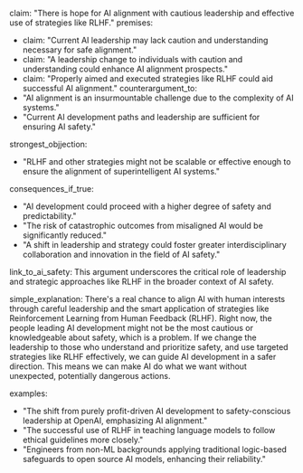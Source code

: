 claim: "There is hope for AI alignment with cautious leadership and effective use of strategies like RLHF."
premises:
  - claim: "Current AI leadership may lack caution and understanding necessary for safe alignment."
  - claim: "A leadership change to individuals with caution and understanding could enhance AI alignment prospects."
  - claim: "Properly aimed and executed strategies like RLHF could aid successful AI alignment."
counterargument_to:
  - "AI alignment is an insurmountable challenge due to the complexity of AI systems."
  - "Current AI development paths and leadership are sufficient for ensuring AI safety."

strongest_objjection:
  - "RLHF and other strategies might not be scalable or effective enough to ensure the alignment of superintelligent AI systems."

consequences_if_true:
  - "AI development could proceed with a higher degree of safety and predictability."
  - "The risk of catastrophic outcomes from misaligned AI would be significantly reduced."
  - "A shift in leadership and strategy could foster greater interdisciplinary collaboration and innovation in the field of AI safety."

link_to_ai_safety: This argument underscores the critical role of leadership and strategic approaches like RLHF in the broader context of AI safety.

simple_explanation: There's a real chance to align AI with human interests through careful leadership and the smart application of strategies like Reinforcement Learning from Human Feedback (RLHF). Right now, the people leading AI development might not be the most cautious or knowledgeable about safety, which is a problem. If we change the leadership to those who understand and prioritize safety, and use targeted strategies like RLHF effectively, we can guide AI development in a safer direction. This means we can make AI do what we want without unexpected, potentially dangerous actions.

examples:
  - "The shift from purely profit-driven AI development to safety-conscious leadership at OpenAI, emphasizing AI alignment."
  - "The successful use of RLHF in teaching language models to follow ethical guidelines more closely."
  - "Engineers from non-ML backgrounds applying traditional logic-based safeguards to open source AI models, enhancing their reliability."